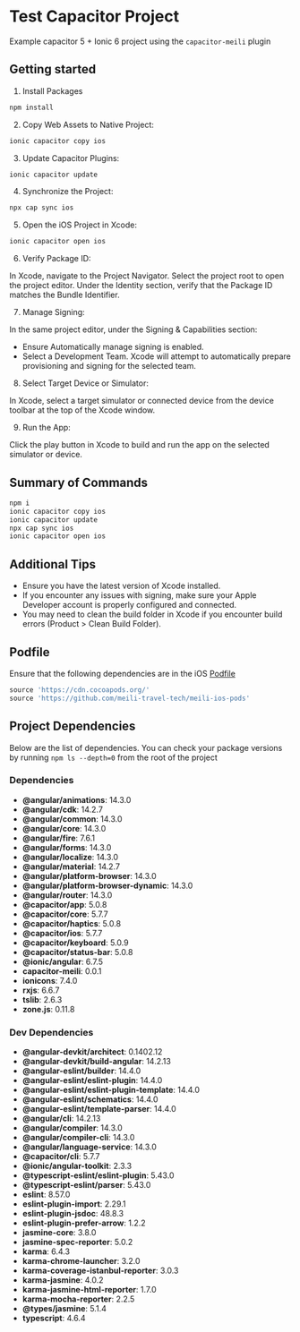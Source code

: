 # Test Capacitor Project

Example capacitor 5 + Ionic 6 project using the `capacitor-meili` plugin

## Getting started

1. Install Packages

```bash
npm install
```

2. Copy Web Assets to Native Project:

```bash
ionic capacitor copy ios
```

3. Update Capacitor Plugins:

```bash
ionic capacitor update
```

4. Synchronize the Project:

```bash
npx cap sync ios
```

5. Open the iOS Project in Xcode:

```bash
ionic capacitor open ios
```

6. Verify Package ID:

In Xcode, navigate to the Project Navigator. Select the project root to open the project editor. Under the Identity section, verify that the Package ID matches the Bundle Identifier.

7. Manage Signing:

In the same project editor, under the Signing & Capabilities section:
- Ensure Automatically manage signing is enabled.
- Select a Development Team. Xcode will attempt to automatically prepare provisioning and signing for the selected team.

8. Select Target Device or Simulator:

In Xcode, select a target simulator or connected device from the device toolbar at the top of the Xcode window.

9. Run the App:

Click the play button in Xcode to build and run the app on the selected simulator or device.

## Summary of Commands

```bash
npm i
ionic capacitor copy ios
ionic capacitor update
npx cap sync ios
ionic capacitor open ios
```

## Additional Tips

- Ensure you have the latest version of Xcode installed.
- If you encounter any issues with signing, make sure your Apple Developer account is properly configured and connected.
- You may need to clean the build folder in Xcode if you encounter build errors (Product > Clean Build Folder).

## Podfile

Ensure that the following dependencies are in the iOS [Podfile](ios/App/Podfile)

```ruby
source 'https://cdn.cocoapods.org/'
source 'https://github.com/meili-travel-tech/meili-ios-pods'
```

## Project Dependencies

Below are the list of dependencies. You can check your package versions by running `npm ls --depth=0` from the root of the project

### Dependencies

- **@angular/animations**: 14.3.0
- **@angular/cdk**: 14.2.7
- **@angular/common**: 14.3.0
- **@angular/core**: 14.3.0
- **@angular/fire**: 7.6.1
- **@angular/forms**: 14.3.0
- **@angular/localize**: 14.3.0
- **@angular/material**: 14.2.7
- **@angular/platform-browser**: 14.3.0
- **@angular/platform-browser-dynamic**: 14.3.0
- **@angular/router**: 14.3.0
- **@capacitor/app**: 5.0.8
- **@capacitor/core**: 5.7.7
- **@capacitor/haptics**: 5.0.8
- **@capacitor/ios**: 5.7.7
- **@capacitor/keyboard**: 5.0.9
- **@capacitor/status-bar**: 5.0.8
- **@ionic/angular**: 6.7.5
- **capacitor-meili**: 0.0.1
- **ionicons**: 7.4.0
- **rxjs**: 6.6.7
- **tslib**: 2.6.3
- **zone.js**: 0.11.8

### Dev Dependencies

- **@angular-devkit/architect**: 0.1402.12
- **@angular-devkit/build-angular**: 14.2.13
- **@angular-eslint/builder**: 14.4.0
- **@angular-eslint/eslint-plugin**: 14.4.0
- **@angular-eslint/eslint-plugin-template**: 14.4.0
- **@angular-eslint/schematics**: 14.4.0
- **@angular-eslint/template-parser**: 14.4.0
- **@angular/cli**: 14.2.13
- **@angular/compiler**: 14.3.0
- **@angular/compiler-cli**: 14.3.0
- **@angular/language-service**: 14.3.0
- **@capacitor/cli**: 5.7.7
- **@ionic/angular-toolkit**: 2.3.3
- **@typescript-eslint/eslint-plugin**: 5.43.0
- **@typescript-eslint/parser**: 5.43.0
- **eslint**: 8.57.0
- **eslint-plugin-import**: 2.29.1
- **eslint-plugin-jsdoc**: 48.8.3
- **eslint-plugin-prefer-arrow**: 1.2.2
- **jasmine-core**: 3.8.0
- **jasmine-spec-reporter**: 5.0.2
- **karma**: 6.4.3
- **karma-chrome-launcher**: 3.2.0
- **karma-coverage-istanbul-reporter**: 3.0.3
- **karma-jasmine**: 4.0.2
- **karma-jasmine-html-reporter**: 1.7.0
- **karma-mocha-reporter**: 2.2.5
- **@types/jasmine**: 5.1.4
- **typescript**: 4.6.4